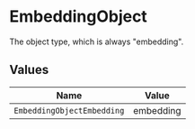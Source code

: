 # EmbeddingObject

The object type, which is always "embedding".


## Values

| Name                       | Value                      |
| -------------------------- | -------------------------- |
| `EmbeddingObjectEmbedding` | embedding                  |